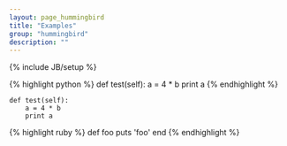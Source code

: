 ```yaml
---
layout: page_hummingbird
title: "Examples"
group: "hummingbird"
description: ""
---
```

{% include JB/setup %}


{% highlight python %}
def test(self):
    a = 4 * b
    print a
{% endhighlight %}

```pythong
def test(self):
    a = 4 * b
    print a
```

{% highlight ruby %}
def foo
    puts 'foo'
    end
{% endhighlight %}
